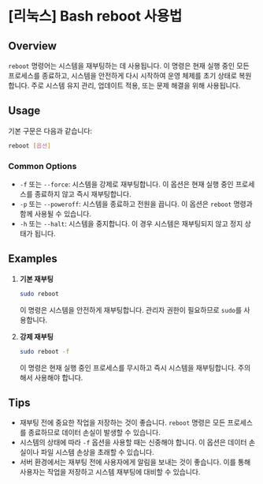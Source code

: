 # [리눅스] Bash reboot 사용법

## Overview
`reboot` 명령어는 시스템을 재부팅하는 데 사용됩니다. 이 명령은 현재 실행 중인 모든 프로세스를 종료하고, 시스템을 안전하게 다시 시작하여 운영 체제를 초기 상태로 복원합니다. 주로 시스템 유지 관리, 업데이트 적용, 또는 문제 해결을 위해 사용됩니다.

## Usage
기본 구문은 다음과 같습니다:

```bash
reboot [옵션]
```

### Common Options
- `-f` 또는 `--force`: 시스템을 강제로 재부팅합니다. 이 옵션은 현재 실행 중인 프로세스를 종료하지 않고 즉시 재부팅합니다.
- `-p` 또는 `--poweroff`: 시스템을 종료하고 전원을 끕니다. 이 옵션은 `reboot` 명령과 함께 사용될 수 있습니다.
- `-h` 또는 `--halt`: 시스템을 중지합니다. 이 경우 시스템은 재부팅되지 않고 정지 상태가 됩니다.

## Examples
1. **기본 재부팅**
   ```bash
   sudo reboot
   ```
   이 명령은 시스템을 안전하게 재부팅합니다. 관리자 권한이 필요하므로 `sudo`를 사용합니다.

2. **강제 재부팅**
   ```bash
   sudo reboot -f
   ```
   이 명령은 현재 실행 중인 프로세스를 무시하고 즉시 시스템을 재부팅합니다. 주의해서 사용해야 합니다.

## Tips
- 재부팅 전에 중요한 작업을 저장하는 것이 좋습니다. `reboot` 명령은 모든 프로세스를 종료하므로 데이터 손실이 발생할 수 있습니다.
- 시스템의 상태에 따라 `-f` 옵션을 사용할 때는 신중해야 합니다. 이 옵션은 데이터 손실이나 파일 시스템 손상을 초래할 수 있습니다.
- 서버 환경에서는 재부팅 전에 사용자에게 알림을 보내는 것이 좋습니다. 이를 통해 사용자는 작업을 저장하고 시스템 재부팅에 대비할 수 있습니다.